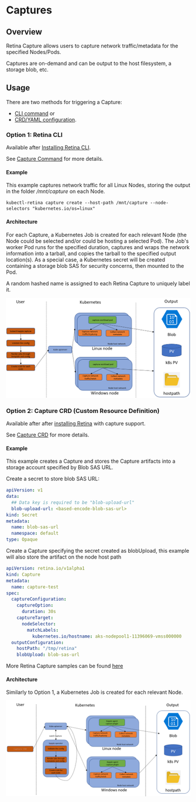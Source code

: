# Captures

## Overview

Retina Capture allows users to capture network traffic/metadata for the specified Nodes/Pods.

Captures are on-demand and can be output to the host filesystem, a storage blob, etc.

## Usage

There are two methods for triggering a Capture:
- [CLI command](#option-1-retina-cli) or
- [CRD/YAML configuration](#option-2-capture-crd-custom-resource-definition).

### Option 1: Retina CLI

Available after [Installing Retina CLI](../installation/cli.md).

See [Capture Command](../captures/cli.md) for more details.

#### Example

This example captures network traffic for all Linux Nodes, storing the output in the folder */mnt/capture* on each Node.

```shell
kubectl-retina capture create --host-path /mnt/capture --node-selectors "kubernetes.io/os=linux"
```

#### Architecture

For each Capture, a Kubernetes Job is created for each relevant Node (the Node could be selected and/or could be hosting a selected Pod).
The Job's worker Pod runs for the specified duration, captures and wraps the network information into a tarball, and copies the tarball to the specified output location(s).
As a special case, a Kubernetes secret will be created containing a storage blob SAS for security concerns, then mounted to the Pod.

A random hashed name is assigned to each Retina Capture to uniquely label it.

![Overview of Retina Capture without operator](img/capture-architecture-without-operator.png "Overview of Retina Capture without operator")

### Option 2: Capture CRD (Custom Resource Definition)

Available after after [installing Retina](../installation/setup.md) with capture support.

See [Capture CRD](../CRDs/Capture.md) for more details.

#### Example

This example creates a Capture and stores the Capture artifacts into a storage account specified by Blob SAS URL.

Create a secret to store blob SAS URL:

```yaml
apiVersion: v1
data:
  ## Data key is required to be "blob-upload-url"
  blob-upload-url: <based-encode-blob-sas-url>
kind: Secret
metadata:
  name: blob-sas-url
  namespace: default
type: Opaque
```

Create a Capture specifying the secret created as blobUpload, this example will also store the artifact on the node host path

```yaml
apiVersion: retina.io/v1alpha1
kind: Capture
metadata:
  name: capture-test
spec:
  captureConfiguration:
    captureOption:
      duration: 30s
    captureTarget:
      nodeSelector:
        matchLabels:
          kubernetes.io/hostname: aks-nodepool1-11396069-vmss000000
  outputConfiguration:
    hostPath: "/tmp/retina"
    blobUpload: blob-sas-url
```

More Retina Capture samples can be found [here](https://github.com/microsoft/retina/tree/main/samples/capture)

#### Architecture

Similarly to Option 1, a Kubernetes Job is created for each relevant Node.

![Overview of Retina Capture with operator](img/capture-architecture-with-operator.png "Overview of Retina Capture with operator")
